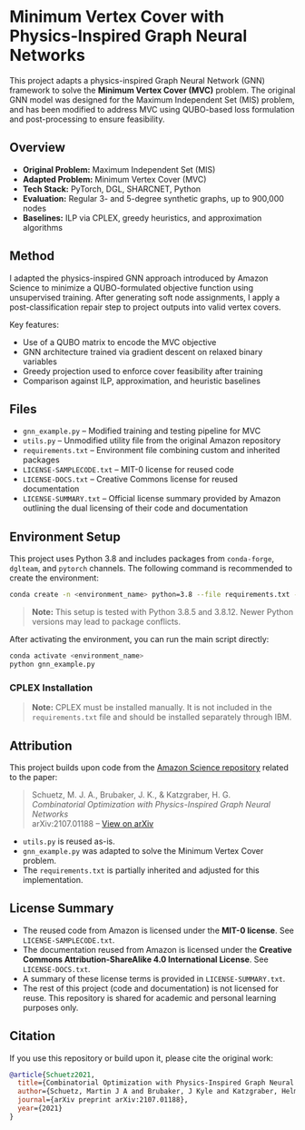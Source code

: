 # Minimum Vertex Cover with Physics-Inspired Graph Neural Networks

This project adapts a physics-inspired Graph Neural Network (GNN) framework to solve the **Minimum Vertex Cover (MVC)** problem. The original GNN model was designed for the Maximum Independent Set (MIS) problem, and has been modified to address MVC using QUBO-based loss formulation and post-processing to ensure feasibility.

## Overview

- **Original Problem:** Maximum Independent Set (MIS)
- **Adapted Problem:** Minimum Vertex Cover (MVC)
- **Tech Stack:** PyTorch, DGL, SHARCNET, Python
- **Evaluation:** Regular 3- and 5-degree synthetic graphs, up to 900,000 nodes
- **Baselines:** ILP via CPLEX, greedy heuristics, and approximation algorithms

## Method

I adapted the physics-inspired GNN approach introduced by Amazon Science to minimize a QUBO-formulated objective function using unsupervised training. After generating soft node assignments, I apply a post-classification repair step to project outputs into valid vertex covers.

Key features:
- Use of a QUBO matrix to encode the MVC objective
- GNN architecture trained via gradient descent on relaxed binary variables
- Greedy projection used to enforce cover feasibility after training
- Comparison against ILP, approximation, and heuristic baselines

## Files

- `gnn_example.py` – Modified training and testing pipeline for MVC
- `utils.py` – Unmodified utility file from the original Amazon repository
- `requirements.txt` – Environment file combining custom and inherited packages
- `LICENSE-SAMPLECODE.txt` – MIT-0 license for reused code
- `LICENSE-DOCS.txt` – Creative Commons license for reused documentation
- `LICENSE-SUMMARY.txt` – Official license summary provided by Amazon outlining the dual licensing of their code and documentation  

## Environment Setup

This project uses Python 3.8 and includes packages from `conda-forge`, `dglteam`, and `pytorch` channels. The following command is recommended to create the environment:

```bash
conda create -n <environment_name> python=3.8 --file requirements.txt -c conda-forge -c dglteam -c pytorch
```

> **Note:** This setup is tested with Python 3.8.5 and 3.8.12. Newer Python versions may lead to package conflicts.

After activating the environment, you can run the main script directly:

```bash
conda activate <environment_name>
python gnn_example.py
```

### CPLEX Installation

> **Note:** CPLEX must be installed manually. It is not included in the `requirements.txt` file and should be installed separately through IBM.


## Attribution

This project builds upon code from the [Amazon Science repository](https://github.com/amazon-science/co-with-gnns-example) related to the paper:

> Schuetz, M. J. A., Brubaker, J. K., & Katzgraber, H. G.  
> _Combinatorial Optimization with Physics-Inspired Graph Neural Networks_  
> arXiv:2107.01188 – [View on arXiv](https://arxiv.org/abs/2107.01188)

- `utils.py` is reused as-is.
- `gnn_example.py` was adapted to solve the Minimum Vertex Cover problem.
- The `requirements.txt` is partially inherited and adjusted for this implementation.

## License Summary

- The reused code from Amazon is licensed under the **MIT-0 license**. See `LICENSE-SAMPLECODE.txt`.
- The documentation reused from Amazon is licensed under the **Creative Commons Attribution-ShareAlike 4.0 International License**. See `LICENSE-DOCS.txt`.
- A summary of these license terms is provided in `LICENSE-SUMMARY.txt`.
- The rest of this project (code and documentation) is not licensed for reuse. This repository is shared for academic and personal learning purposes only.

## Citation

If you use this repository or build upon it, please cite the original work:

```bibtex
@article{Schuetz2021,
  title={Combinatorial Optimization with Physics-Inspired Graph Neural Networks},
  author={Schuetz, Martin J A and Brubaker, J Kyle and Katzgraber, Helmut G},
  journal={arXiv preprint arXiv:2107.01188},
  year={2021}
}
```
